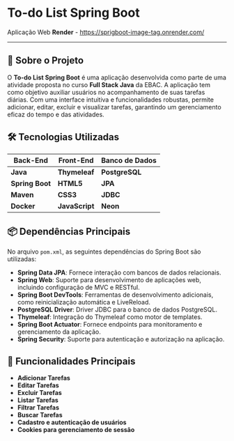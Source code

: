 # To-do List Spring Boot

Aplicação Web **Render** - https://sprigboot-image-tag.onrender.com/

---

## 📖 Sobre o Projeto

O **To-do List Spring Boot** é uma aplicação desenvolvida como parte de uma atividade proposta no curso **Full Stack Java** da EBAC. A aplicação tem como objetivo auxiliar usuários no acompanhamento de suas tarefas diárias. Com uma interface intuitiva e funcionalidades robustas, permite adicionar, editar, excluir e visualizar tarefas, garantindo um gerenciamento eficaz do tempo e das atividades.

## 🛠️ Tecnologias Utilizadas

| **Back-End**    | **Front-End**  | **Banco de Dados** |
|-----------------|----------------|--------------------|
| **Java**        | **Thymeleaf**  | **PostgreSQL**     |
| **Spring Boot** | **HTML5**      | **JPA**            |
| **Maven**       | **CSS3**       | **JDBC**           |
| **Docker**      | **JavaScript** | **Neon**           |

## 📦 Dependências Principais

No arquivo `pom.xml`, as seguintes dependências do Spring Boot são utilizadas:

- **Spring Data JPA**: Fornece interação com bancos de dados relacionais.
- **Spring Web**: Suporte para desenvolvimento de aplicações web, incluindo configuração de MVC e RESTful.
- **Spring Boot DevTools**: Ferramentas de desenvolvimento adicionais, como reinicialização automática e LiveReload.
- **PostgreSQL Driver**: Driver JDBC para o banco de dados PostgreSQL.
- **Thymeleaf**: Integração do Thymeleaf como motor de templates.
- **Spring Boot Actuator**: Fornece endpoints para monitoramento e gerenciamento da aplicação.
- **Spring Security**: Suporte para autenticação e autorização na aplicação.

## 🚀 Funcionalidades Principais

- **Adicionar Tarefas**
- **Editar Tarefas**
- **Excluir Tarefas**
- **Listar Tarefas**
- **Filtrar Tarefas**
- **Buscar Tarefas**
- **Cadastro e autenticação de usuários**
- **Cookies para gerenciamento de sessão**

